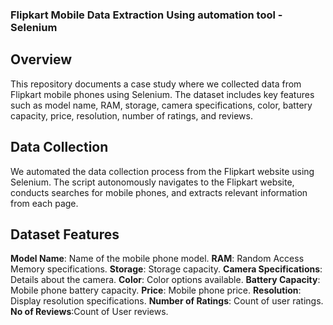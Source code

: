 ### Flipkart Mobile Data Extraction Using automation tool - Selenium

## Overview
This repository documents a case study where we collected data from Flipkart mobile phones using Selenium. The dataset includes key features such as model name, RAM, storage, camera specifications, color, battery capacity, price, resolution, number of ratings, and reviews.

## Data Collection
We automated the data collection process from the Flipkart website using Selenium. The script autonomously navigates to the Flipkart website, conducts searches for mobile phones, and extracts relevant information from each page.

## Dataset Features
**Model Name**: Name of the mobile phone model.
**RAM**: Random Access Memory specifications.
**Storage**: Storage capacity.
**Camera Specifications**: Details about the camera.
**Color**: Color options available.
**Battery Capacity**: Mobile phone battery capacity.
**Price**: Mobile phone price.
**Resolution**: Display resolution specifications.
**Number of Ratings**: Count of user ratings.
**No of Reviews**:Count of User reviews.
